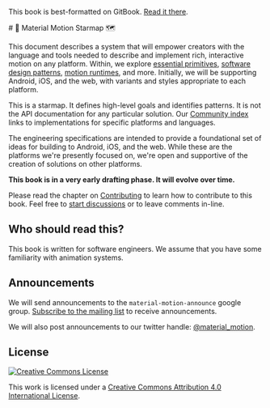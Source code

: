 <p class="github-only">This book is best-formatted on GitBook. <a href="https://material-motion.gitbooks.io/material-motion-starmap/content/">Read it there</a>.</p>
# 🌟 Material Motion Starmap 🗺

This document describes a system that will empower creators with the language and tools needed to describe and implement rich, interactive motion on any platform. Within, we explore [essential primitives](primitives.md), [software design patterns](plan-execution-pattern.md), [motion runtimes](concepts/runtimes.md), and more. Initially, we will be supporting Android, iOS, and the web, with variants and styles appropriate to each platform.

This is a starmap. It defines high-level goals and identifies patterns. It is not the API documentation for any particular solution. Our [Community index](community_index/) links to implementations for specific platforms and languages.

The engineering specifications are intended to provide a foundational set of ideas for building to Android, iOS, and the web. While these are the platforms we're presently focused on, we're open and supportive of the creation of solutions on other platforms.

**This book is in a very early drafting phase. It will evolve over time.**

Please read the chapter on [Contributing](CONTRIBUTING.md) to learn how to contribute to this book. Feel free to [start discussions](https://www.gitbook.com/book/material-motion/material-motion-starmap/discussions) or to leave comments in-line.

## Who should read this?

This book is written for software engineers. We assume that you have some familiarity with animation systems.

## Announcements

We will send announcements to the `material-motion-announce` google group. [Subscribe to the mailing list](https://groups.google.com/forum/#!forum/material-motion-announce) to receive announcements.

We will also post announcements to our twitter handle: [@material_motion](http://twitter.com/material_motion).

## License

[![Creative Commons License](https://i.creativecommons.org/l/by/4.0/88x31.png)](http://creativecommons.org/licenses/by/4.0/)

This work is licensed under a [Creative Commons Attribution 4.0 International License](http://creativecommons.org/licenses/by/4.0/).

<!--

LGTM:
- appsforartists
- featherless
- larche
- markwei

-->
